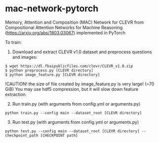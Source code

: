 # mac-network-pytorch
Memory, Attention and Composition (MAC) Network for CLEVR from Compositional Attention Networks for Machine Reasoning (https://arxiv.org/abs/1803.03067) implemented in PyTorch


To train:

1. Download and extract CLEVR v1.0 dataset and preprocess questions and images:
```
$ wget https://dl.fbaipublicfiles.com/clevr/CLEVR_v1.0.zip
$ python preprocess.py [CLEVR directory]
$ python image_feature.py [CLEVR directory]
```
!CAUTION! the size of file created by image_feature.py is very large! (~70 GiB) You may use hdf5 compression, but it will slow down feature extraction.

2. Run train.py (with arguments from config.yml or arguments.py)
```
python train.py --config main --dataset_root [CLEVR directory]
```

3. Run test.py (with arguments from config.yml or arguments.py)
```
python test.py --config main --dataset_root [CLEVR directory] --checkpoint_path [CHECKPOINT path]
```